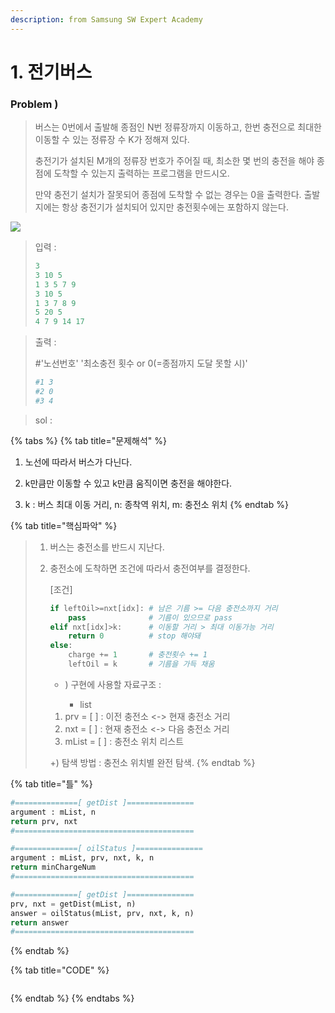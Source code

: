 ```yaml
---
description: from Samsung SW Expert Academy
---
```


# 1. 전기버스

### Problem \)

> 버스는 0번에서 출발해 종점인 N번 정류장까지 이동하고, 한번 충전으로 최대한 이동할 수 있는 정류장 수 K가 정해져 있다.
>
> 충전기가 설치된 M개의 정류장 번호가 주어질 때, 최소한 몇 번의 충전을 해야 종점에 도착할 수 있는지 출력하는 프로그램을 만드시오.
>
> 만약 충전기 설치가 잘못되어 종점에 도착할 수 없는 경우는 0을 출력한다. 출발지에는 항상 충전기가 설치되어 있지만 충전횟수에는 포함하지 않는다.

![](../.gitbook/assets/image.png)

> 입력 :  ​​​​
>
> ```python
> 3
> 3 10 5
> 1 3 5 7 9
> 3 10 5
> 1 3 7 8 9
> 5 20 5
> 4 7 9 14 17
> ```

> 출력 : 
>
> \#'노선번호'  '최소충전 횟수 or 0\(=종점까지 도달 못할 시\)'
>
> ```python
> #1 3
> #2 0
> #3 4
> ```

> sol :

{% tabs %}
{% tab title="문제해석" %}
 1.  노선에 따라서 버스가 다닌다.

 2.  k만큼만 이동할 수 있고 k만큼 움직이면 충전을 해야한다.

 3.  k : 버스 최대 이동 거리,     n: 종착역 위치,     m: 충전소 위치
{% endtab %}

{% tab title="핵심파악" %}
> 1. 버스는 충전소를 반드시 지난다.
> 2. 충전소에 도착하면 조건에 따라서 충전여부를 결정한다.
>
>    \[조건\]
>
>    ```python
>    if leftOil>=nxt[idx]: # 남은 기름 >= 다음 충전소까지 거리
>        pass              # 기름이 있으므로 pass
>    elif nxt[idx]>k:      # 이동할 거리 > 최대 이동가능 거리
>        return 0          # stop 해야돼
>    else:
>        charge += 1       # 충전횟수 += 1
>        leftOil = k       # 기름을 가득 채움
>    ```
>
>    + \) 구현에 사용할 자료구조 :
>
>      - list
>
>    1. prv = \[ \]   :  이전 충전소 &lt;-&gt; 현재 충전소 거리
>    2. nxt = \[ \]   :  현재 충전소 &lt;-&gt; 다음 충전소 거리
>    3. mList = \[ \] : 충전소 위치 리스트 
>
>     +\) 탐색 방법 : 충전소 위치별 완전 탐색.
{% endtab %}

{% tab title="틀" %}
```python
#==============[ getDist ]===============
argument : mList, n
return prv, nxt
#========================================

#==============[ oilStatus ]===============
argument : mList, prv, nxt, k, n
return minChargeNum
#========================================

#==============[ getDist ]===============
prv, nxt = getDist(mList, n)
answer = oilStatus(mList, prv, nxt, k, n)
return answer
#========================================
```
{% endtab %}

{% tab title="CODE" %}
```python

```
{% endtab %}
{% endtabs %}


